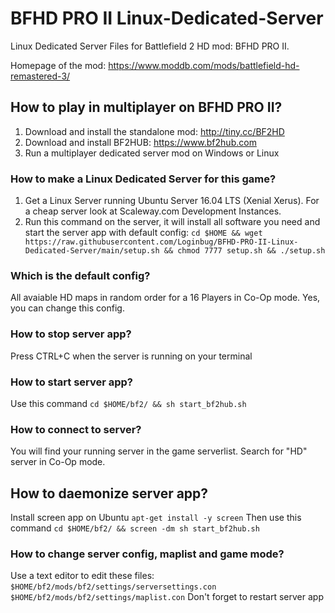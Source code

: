 # BFHD PRO II Linux-Dedicated-Server

Linux Dedicated Server Files for Battlefield 2 HD mod: BFHD PRO II.

Homepage of the mod:
https://www.moddb.com/mods/battlefield-hd-remastered-3/

## How to play in multiplayer on BFHD PRO II?
1) Download and install the standalone mod: http://tiny.cc/BF2HD
2) Download and install BF2HUB: https://www.bf2hub.com
3) Run a multiplayer dedicated server mod on Windows or Linux

### How to make a Linux Dedicated Server for this game?
1) Get a Linux Server running Ubuntu Server 16.04 LTS (Xenial Xerus). For a cheap server look at Scaleway.com Development Instances. 
2) Run this command on the server, it will install all software you need and start the server app with default config:
```cd $HOME && wget https://raw.githubusercontent.com/Loginbug/BFHD-PRO-II-Linux-Dedicated-Server/main/setup.sh && chmod 7777 setup.sh && ./setup.sh```

### Which is the default config?
All avaiable HD maps in random order for a 16 Players in Co-Op mode. Yes, you can change this config.

### How to stop server app?
Press CTRL+C when the server is running on your terminal

### How to start server app?
Use this command
```cd $HOME/bf2/ && sh start_bf2hub.sh```

### How to connect to server?
You will find your running server in the game serverlist. Search for "HD" server in Co-Op mode.

## How to daemonize server app?
Install screen app on Ubuntu
```apt-get install -y screen```
Then use this command
```cd $HOME/bf2/ && screen -dm sh start_bf2hub.sh```

### How to change server config, maplist and game mode?
Use a text editor to edit these files:
``` $HOME/bf2/mods/bf2/settings/serversettings.con```
``` $HOME/bf2/mods/bf2/settings/maplist.con```
Don't forget to restart server app

